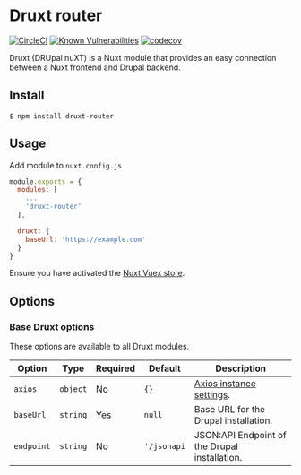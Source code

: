 # Druxt router

[![CircleCI](https://circleci.com/gh/Realityloop/druxt-router.svg?style=svg)](https://circleci.com/gh/Realityloop/druxt-router)
[![Known Vulnerabilities](https://snyk.io//test/github/Realityloop/druxt-router/badge.svg?targetFile=package.json)](https://snyk.io//test/github/Realityloop/druxt-router?targetFile=package.json)
[![codecov](https://codecov.io/gh/Realityloop/druxt-router/branch/develop/graph/badge.svg)](https://codecov.io/gh/Realityloop/druxt-router)

Druxt (DRUpal nuXT) is a Nuxt module that provides an easy connection between a Nuxt frontend and Drupal backend.

## Install

`$ npm install druxt-router`

## Usage

Add module to `nuxt.config.js`

```js
module.exports = {
  modules: [
    ...
    'druxt-router'
  ],

  druxt: {
    baseUrl: 'https://example.com'
  }
}
```

Ensure you have activated the [Nuxt Vuex store](https://nuxtjs.org/guide/vuex-store/).

## Options

### Base Druxt options

These options are available to all Druxt modules.

| Option | Type | Required | Default | Description |
| --- | --- | --- | --- | --- |
| `axios` | `object` | No | `{}` | [Axios instance settings](https://github.com/axios/axios#axioscreateconfig). |
| `baseUrl` | `string` | Yes | `null` | Base URL for the Drupal installation. |
| `endpoint` | `string` | No | `'/jsonapi` | JSON:API Endpoint of the Drupal installation. |
